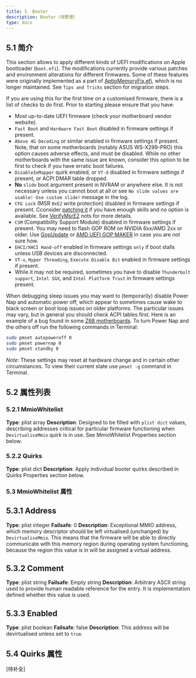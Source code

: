 ```yaml
---
title: 5. Booter
description: Booter（待整理）
type: docs
---
```


## 5.1 简介

This section allows to apply different kinds of UEFI modifications on Apple bootloader (`boot.efi`). The modifications currently provide various patches and environment alterations for different firmwares. Some of these features were originally implemented as a part of [AptioMemoryFix.efi](https://github.com/acidanthera/AptioFixPkg), which is no longer maintained. See `Tips and Tricks` section for migration steps.

If you are using this for the first time on a customised firmware, there is a
list of checks to do first. Prior to starting please ensure that you have:


- Most up-to-date UEFI firmware (check your motherboard vendor website).
- `Fast Boot` and `Hardware Fast Boot` disabled in firmware settings if present.
- `Above 4G Decoding` or similar enabled in firmware settings if present. Note, that on some motherboards (notably ASUS WS-X299-PRO) this option causes adverse effects, and must be disabled. While no other motherboards with the same issue are known, consider this option to be first to check if you have erratic boot failures.
- `DisableIoMapper` quirk enabled, or `VT-d` disabled in firmware settings if present, or ACPI DMAR table dropped.
- **No** `slide` boot argument present in NVRAM or anywhere else. It is not necessary unless you cannot boot at all or see `No slide values are usable! Use custom slide!` message in the log.
- `CFG Lock` (MSR `0xE2` write protection) disabled in firmware settings if present. Cconsider [patching it](https://github.com/LongSoft/UEFITool/blob/master/UEFIPatch/patches.txt) if you have enough skills and no option is available. See [VerifyMsrE2](https://github.com/acidanthera/AppleSupportPkg#verifymsre2) nots for more details.
- `CSM` (Compatibility Support Module) disabled in firmware settings if present. You may need to flash GOP ROM on NVIDIA 6xx/AMD 2xx or older. Use [GopUpdate](https://www.win-raid.com/t892f16-AMD-and-Nvidia-GOP-update-No-requests-DIY.html#msg15730) or [AMD UEFI GOP MAKER](http://www.insanelymac.com/forum/topic/299614-asus-eah6450-video-bios-uefi-gop-upgrade-and-gop-uefi-binary-in-efi-for-many-ati-cards/page-1#entry2042163) in case you are not sure how.
- `EHCI/XHCI Hand-off` enabled in firmware settings `only` if boot stalls unless USB devices are disconnected.
- `VT-x`, `Hyper Threading`, `Execute Disable Bit` enabled in firmware settings if present.
- While it may not be required, sometimes you have to disable `Thunderbolt support`, `Intel SGX`, and `Intel Platform Trust` in firmware settings present.

When debugging sleep issues you may want to (temporarily) disable Power Nap and automatic power off, which appear to sometimes cause wake to black screen or boot loop issues on older platforms. The particular issues may vary, but in general you should
check ACPI tables first. Here is an example of a bug found in some [Z68 motherboards](http://www.insanelymac.com/forum/topic/329624-need-cmos-reset-after-sleep-only-after-login/#entry2534645). To turn Power Nap and the others off run the following commands in Terminal:

```bash
sudo pmset autopoweroff 0
sudo pmset powernap 0
sudo pmset standby 0
```

*Note*: These settings may reset at hardware change and in certain other circumstances.
To view their current state use `pmset -g` command in Terminal.

## 5.2 属性列表

### 5.2.1 MmioWhitelist

**Type**: plist array
**Description**: Designed to be filled with `plist dict` values, describing addresses critical for particular firmware functioning when `DevirtualiseMmio` quirk is in use. See MmioWhitelist Properties section below.

### 5.2.2 Quirks

**Type**: plist dict
**Description**: Apply individual booter quirks described in Quirks Properties section below.

### 5.3 MmioWhitelist 属性

## 5.3.1 Address

**Type**: plist integer
**Failsafe**: 0
**Description**: Exceptional MMIO address, which memory descriptor should be left virtualised (unchanged) by `DevirtualiseMmio`. This means that the firmware will be able to directly communicate with this memory region during operating system functioning, because the region this value is in will be assigned a virtual address.

## 5.3.2 Comment

**Type**: plist string
**Failsafe**: Empty string
**Description**: Arbitrary ASCII string used to provide human readable reference for the entry. It is implementation
defined whether this value is used.

## 5.3.3 Enabled

**Type**: plist boolean
**Failsafe**: false
**Description**: This address will be devirtualised unless set to `true`.

## 5.4 Quirks 属性

<!-- FIXME -->[待补全]

